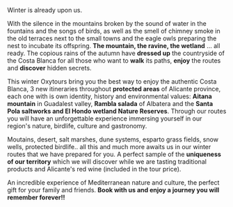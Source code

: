 Winter is already upon us.

With the silence in the mountains broken by the sound of water in the fountains and the songs of birds, as well as the smell of chimney smoke in the old terraces next to the small towns and the eagle owls preparing the nest to incubate its offspring. __The mountain, the ravine, the wetland__ ... all ready. The copious rains of the autumn have __dressed up__ the countryside of the Costa Blanca for all those who want to __walk__ its paths, __enjoy__ the routes and __discover__ hidden secrets.

This winter Oxytours bring you the best way to enjoy the authentic Costa Blanca, 3 new itineraries throughout __protected areas__ of Alicante province, each one with is own identity, history and environmental values: __Aitana mountain__ in Guadalest valley, __Rambla salada__ of Albatera and the __Santa Pola saltworks and El Hondo wetland Nature Reserves__. Through our routes you will have an unforgettable experience immersing yourself in our region's nature, birdlife, culture and gastronomy.

Moutains, desert, salt marshes, dune systems, esparto grass fields, snow wells,  protected birdlife.. all this and much more awaits us in our winter routes that we have prepared for you. A perfect sample of the __uniqueness of our territory__ which we will discover while we are tasting  traditional products and Alicante's red wine (included in the tour price).

An incredible experience of Mediterranean nature and culture, the perfect gift for your family and friends.
__Book with us and enjoy a journey you will remember forever!!__
